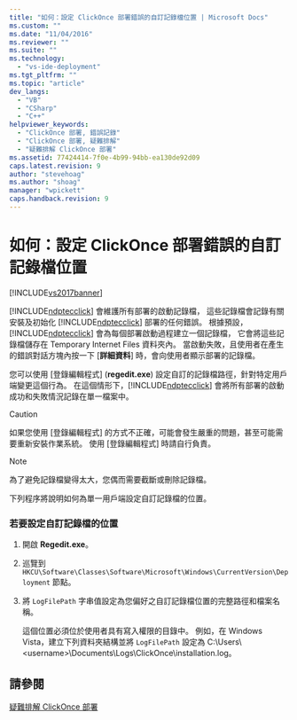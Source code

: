 ```yaml
---
title: "如何：設定 ClickOnce 部署錯誤的自訂記錄檔位置 | Microsoft Docs"
ms.custom: ""
ms.date: "11/04/2016"
ms.reviewer: ""
ms.suite: ""
ms.technology: 
  - "vs-ide-deployment"
ms.tgt_pltfrm: ""
ms.topic: "article"
dev_langs: 
  - "VB"
  - "CSharp"
  - "C++"
helpviewer_keywords: 
  - "ClickOnce 部署, 錯誤記錄"
  - "ClickOnce 部署, 疑難排解"
  - "疑難排解 ClickOnce 部署"
ms.assetid: 77424414-7f0e-4b99-94bb-ea130de92d09
caps.latest.revision: 9
author: "stevehoag"
ms.author: "shoag"
manager: "wpickett"
caps.handback.revision: 9
---
```

# 如何：設定 ClickOnce 部署錯誤的自訂記錄檔位置
[!INCLUDE[vs2017banner](../code-quality/includes/vs2017banner.md)]

[!INCLUDE[ndptecclick](../deployment/includes/ndptecclick_md.md)] 會維護所有部署的啟動記錄檔，  這些記錄檔會記錄有關安裝及初始化 [!INCLUDE[ndptecclick](../deployment/includes/ndptecclick_md.md)] 部署的任何錯誤。  根據預設，[!INCLUDE[ndptecclick](../deployment/includes/ndptecclick_md.md)] 會為每個部署啟動過程建立一個記錄檔，  它會將這些記錄檔儲存在 Temporary Internet Files 資料夾內。  當啟動失敗，且使用者在產生的錯誤對話方塊內按一下 \[**詳細資料**\] 時，會向使用者顯示部署的記錄檔。  
  
 您可以使用 \[登錄編輯程式\] \(**regedit.exe**\) 設定自訂的記錄檔路徑，針對特定用戶端變更這個行為。  在這個情形下，[!INCLUDE[ndptecclick](../deployment/includes/ndptecclick_md.md)] 會將所有部署的啟動成功和失敗情況記錄在單一檔案中。  
  
> [!CAUTION]
>  如果您使用 \[登錄編輯程式\] 的方式不正確，可能會發生嚴重的問題，甚至可能需要重新安裝作業系統。  使用 \[登錄編輯程式\] 時請自行負責。  
  
> [!NOTE]
>  為了避免記錄檔變得太大，您偶而需要截斷或刪除記錄檔。  
  
 下列程序將說明如何為單一用戶端設定自訂記錄檔的位置。  
  
### 若要設定自訂記錄檔的位置  
  
1.  開啟 **Regedit.exe**。  
  
2.  巡覽到 `HKCU\Software\Classes\Software\Microsoft\Windows\CurrentVersion\Deployment` 節點。  
  
3.  將 `LogFilePath` 字串值設定為您偏好之自訂記錄檔位置的完整路徑和檔案名稱。  
  
     這個位置必須位於使用者具有寫入權限的目錄中。  例如，在 Windows Vista，建立下列資料夾結構並將 `LogFilePath` 設定為 C:\\Users\\\<username\>\\Documents\\Logs\\ClickOnce\\installation.log。  
  
## 請參閱  
 [疑難排解 ClickOnce 部署](../deployment/troubleshooting-clickonce-deployments.md)